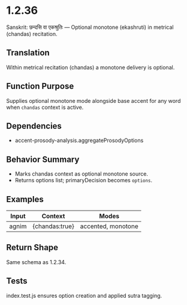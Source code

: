 # 1.2.36

Sanskrit: छन्दसि वा एकश्रुतिः — Optional monotone (ekashruti) in metrical (chandas) recitation.

## Translation
Within metrical recitation (chandas) a monotone delivery is optional.

## Function Purpose
Supplies optional monotone mode alongside base accent for any word when `chandas` context is active.

## Dependencies
- accent-prosody-analysis.aggregateProsodyOptions

## Behavior Summary
- Marks chandas context as optional monotone source.
- Returns options list; primaryDecision becomes `options`.

## Examples
| Input | Context | Modes |
|-------|---------|-------|
| agnim | {chandas:true} | accented, monotone |

## Return Shape
Same schema as 1.2.34.

## Tests
index.test.js ensures option creation and applied sutra tagging.
